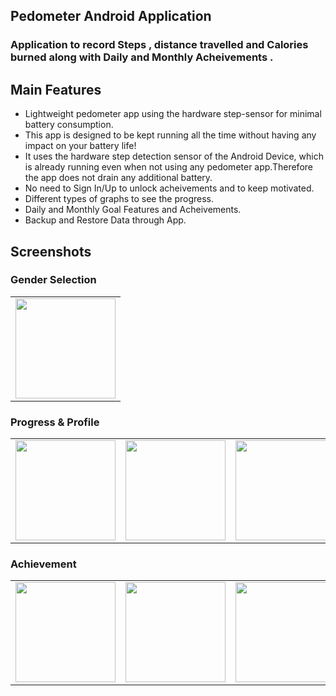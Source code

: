 ## Pedometer Android Application

<h3> Application to record Steps , distance travelled and Calories burned along with Daily and Monthly Acheivements .</h3>

<h2> Main Features </h3>

* Lightweight pedometer app using the hardware step-sensor for minimal battery consumption.
* This app is designed to be kept running all the time without having any impact on your battery life! 
* It uses the hardware step detection sensor of the Android Device, 
  which is already running even when not using any pedometer app.Therefore the app does not drain any additional battery.
* No need to Sign In/Up to unlock acheivements and to keep motivated.
* Different types of graphs to see the progress.
* Daily and Monthly Goal Features and Acheivements.
* Backup and Restore Data through App.

<h2> Screenshots </h2>
<h3>Gender Selection</h3>
<table>
<tr>
  <td>
<img src="https://user-images.githubusercontent.com/58701169/127893081-c85317c3-038a-42b8-8733-6e52265602b5.jpg" width=160>
  </td>
  </tr>
  </table>
  <h3> Progress & Profile </h3>
<table>
  <tr>
    <td>
<img src="https://user-images.githubusercontent.com/58701169/127893087-62318a19-1998-484d-a0be-baf3dc196524.jpg" width=160>
    </td>
    <td>
<img src="https://user-images.githubusercontent.com/58701169/127893093-56149074-f7dd-4634-903c-4ccd84b08a21.jpg" width=160>
    </td>
    <td>
<img src="https://user-images.githubusercontent.com/58701169/127893100-01c03604-5c31-4b44-a065-f4580ce656b9.jpg" width=160>
    </td>
  </tr>
  </table>

<h3>Achievement</h3>
<table>
  <tr>
       <td>
<img src="https://user-images.githubusercontent.com/58701169/127893075-6dce8d67-367a-4d14-9a4f-92c91760a3ca.jpg" width=160>
    </td>
    <td>
<img src="https://user-images.githubusercontent.com/58701169/127893068-509d9cd1-ff33-4ad7-ae49-fec326117d7a.jpg" width=160>
    </td>
    <td>
<img src="https://user-images.githubusercontent.com/58701169/127893051-ddbaf916-52d6-4993-ba09-598893beef02.jpg" width=160>
  </td>
 
  </tr>
  </table>

